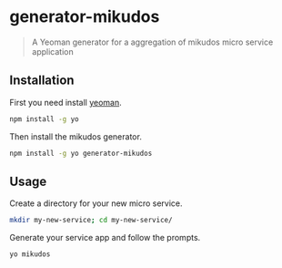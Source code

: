 # generator-mikudos

> A Yeoman generator for a aggregation of mikudos micro service application

## Installation

First you need install [yeoman](http://yeoman.io/).

```bash
npm install -g yo
```

Then install the mikudos generator.

```bash
npm install -g yo generator-mikudos
```

## Usage

Create a directory for your new micro service.

```bash
mkdir my-new-service; cd my-new-service/
```

Generate your service app and follow the prompts.

```bash
yo mikudos
```
